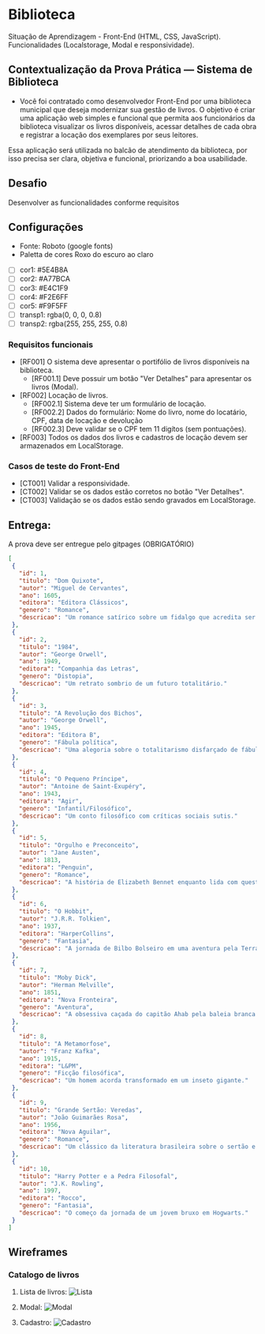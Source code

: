 # Biblioteca
Situação de Aprendizagem - Front-End (HTML, CSS, JavaScript).
Funcionalidades (Localstorage, Modal e responsividade).

## Contextualização da Prova Prática — Sistema de Biblioteca
- Você foi contratado como desenvolvedor Front-End por uma biblioteca municipal que deseja modernizar sua gestão de livros. O objetivo é criar uma aplicação web simples e funcional que permita aos funcionários da biblioteca visualizar os livros disponíveis, acessar detalhes de cada obra e registrar a locação dos exemplares por seus leitores.

Essa aplicação será utilizada no balcão de atendimento da biblioteca, por isso precisa ser clara, objetiva e funcional, priorizando a boa usabilidade.

## Desafio
Desenvolver as funcionalidades conforme requisitos

## Configurações
- Fonte: Roboto (google fonts)
- Paletta de cores Roxo do escuro ao claro

- [ ] cor1: #5E4B8A
- [ ] cor2: #A77BCA
- [ ] cor3: #E4C1F9
- [ ] cor4: #F2E6FF
- [ ] cor5: #F9F5FF
- [ ] transp1: rgba(0, 0, 0, 0.8)
- [ ] transp2: rgba(255, 255, 255, 0.8)

### Requisitos funcionais
- [RF001] O sistema deve apresentar o portifólio de livros disponíveis na biblioteca.
    - [RF001.1] Deve possuir um botão "Ver Detalhes" para apresentar os livros (Modal).
- [RF002] Locação de livros.
    - [RF002.1] Sistema deve ter um formulário de locação.
    - [RF002.2] Dados do formulário: Nome do livro, nome do locatário, CPF, data de locação e devolução
    - [RF002.3] Deve validar se o CPF tem 11 digítos (sem pontuações).
- [RF003] Todos os dados dos livros e cadastros de locação devem ser armazenados em LocalStorage.

### Casos de teste do Front-End
 - [CT001] Validar a responsividade.
 - [CT002] Validar se os dados estão corretos no botão "Ver Detalhes".
 - [CT003] Validação se os dados estão sendo gravados em LocalStorage.

 
 ## Entrega:
 A prova deve ser entregue pelo gitpages (OBRIGATÓRIO)
 ```json
 [
  {
    "id": 1,
    "titulo": "Dom Quixote",
    "autor": "Miguel de Cervantes",
    "ano": 1605,
    "editora": "Editora Clássicos",
    "genero": "Romance",
    "descricao": "Um romance satírico sobre um fidalgo que acredita ser um cavaleiro andante."
  },
  {
    "id": 2,
    "titulo": "1984",
    "autor": "George Orwell",
    "ano": 1949,
    "editora": "Companhia das Letras",
    "genero": "Distopia",
    "descricao": "Um retrato sombrio de um futuro totalitário."
  },
  {
    "id": 3,
    "titulo": "A Revolução dos Bichos",
    "autor": "George Orwell",
    "ano": 1945,
    "editora": "Editora B",
    "genero": "Fábula política",
    "descricao": "Uma alegoria sobre o totalitarismo disfarçado de fábula animal."
  },
  {
    "id": 4,
    "titulo": "O Pequeno Príncipe",
    "autor": "Antoine de Saint-Exupéry",
    "ano": 1943,
    "editora": "Agir",
    "genero": "Infantil/Filosófico",
    "descricao": "Um conto filosófico com críticas sociais sutis."
  },
  {
    "id": 5,
    "titulo": "Orgulho e Preconceito",
    "autor": "Jane Austen",
    "ano": 1813,
    "editora": "Penguin",
    "genero": "Romance",
    "descricao": "A história de Elizabeth Bennet enquanto lida com questões de classe e amor."
  },
  {
    "id": 6,
    "titulo": "O Hobbit",
    "autor": "J.R.R. Tolkien",
    "ano": 1937,
    "editora": "HarperCollins",
    "genero": "Fantasia",
    "descricao": "A jornada de Bilbo Bolseiro em uma aventura pela Terra Média."
  },
  {
    "id": 7,
    "titulo": "Moby Dick",
    "autor": "Herman Melville",
    "ano": 1851,
    "editora": "Nova Fronteira",
    "genero": "Aventura",
    "descricao": "A obsessiva caçada do capitão Ahab pela baleia branca."
  },
  {
    "id": 8,
    "titulo": "A Metamorfose",
    "autor": "Franz Kafka",
    "ano": 1915,
    "editora": "L&PM",
    "genero": "Ficção filosófica",
    "descricao": "Um homem acorda transformado em um inseto gigante."
  },
  {
    "id": 9,
    "titulo": "Grande Sertão: Veredas",
    "autor": "João Guimarães Rosa",
    "ano": 1956,
    "editora": "Nova Aguilar",
    "genero": "Romance",
    "descricao": "Um clássico da literatura brasileira sobre o sertão e seus conflitos."
  },
  {
    "id": 10,
    "titulo": "Harry Potter e a Pedra Filosofal",
    "autor": "J.K. Rowling",
    "ano": 1997,
    "editora": "Rocco",
    "genero": "Fantasia",
    "descricao": "O começo da jornada de um jovem bruxo em Hogwarts."
  }
]
```

## Wireframes
### Catalogo de livros

1. Lista de livros:
![Lista](./assets/lista.png)

2. Modal:
![Modal](./assets/modal.png)

3. Cadastro:
![Cadastro](./assets/cadastro.png)